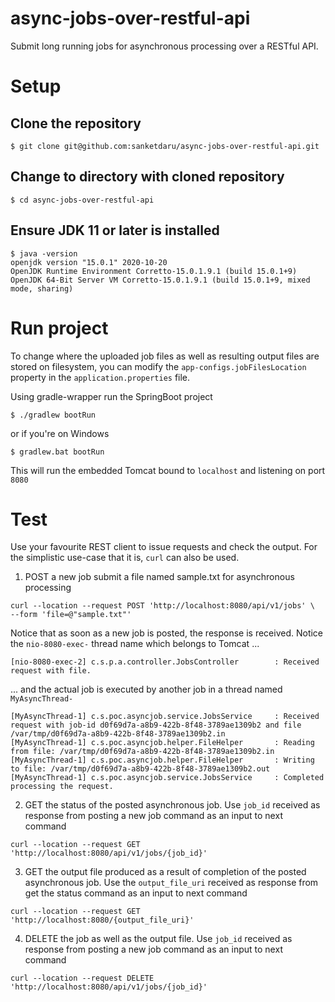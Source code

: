 # async-jobs-over-restful-api
Submit long running jobs for asynchronous processing over a RESTful API.

# Setup

## Clone the repository
```
$ git clone git@github.com:sanketdaru/async-jobs-over-restful-api.git
```

## Change to directory with cloned repository
```
$ cd async-jobs-over-restful-api
```

## Ensure JDK 11 or later is installed
```
$ java -version
openjdk version "15.0.1" 2020-10-20
OpenJDK Runtime Environment Corretto-15.0.1.9.1 (build 15.0.1+9)
OpenJDK 64-Bit Server VM Corretto-15.0.1.9.1 (build 15.0.1+9, mixed mode, sharing)
```

# Run project

To change where the uploaded job files as well as resulting output files are stored on filesystem, you can modify the `app-configs.jobFilesLocation` property in the `application.properties` file.

Using gradle-wrapper run the SpringBoot project
```
$ ./gradlew bootRun
```
or if you're on Windows
```
$ gradlew.bat bootRun
```

This will run the embedded Tomcat bound to `localhost` and listening on port `8080`

# Test

Use your favourite REST client to issue requests and check the output. For the simplistic use-case that it is, `curl` can also be used.

1. POST a new job submit a file named sample.txt for asynchronous processing
``` curl
curl --location --request POST 'http://localhost:8080/api/v1/jobs' \
--form 'file=@"sample.txt"'
```
Notice that as soon as a new job is posted, the response is received. Notice the `nio-8080-exec-` thread name which belongs to Tomcat ...
```
[nio-8080-exec-2] c.s.p.a.controller.JobsController        : Received request with file.
```
... and the actual job is executed by another job in a thread named `MyAsyncThread-`
```
[MyAsyncThread-1] c.s.poc.asyncjob.service.JobsService     : Received request with job-id d0f69d7a-a8b9-422b-8f48-3789ae1309b2 and file /var/tmp/d0f69d7a-a8b9-422b-8f48-3789ae1309b2.in
[MyAsyncThread-1] c.s.poc.asyncjob.helper.FileHelper       : Reading from file: /var/tmp/d0f69d7a-a8b9-422b-8f48-3789ae1309b2.in
[MyAsyncThread-1] c.s.poc.asyncjob.helper.FileHelper       : Writing to file: /var/tmp/d0f69d7a-a8b9-422b-8f48-3789ae1309b2.out
[MyAsyncThread-1] c.s.poc.asyncjob.service.JobsService     : Completed processing the request.
```

2. GET the status of the posted asynchronous job. Use `job_id` received as response from posting a new job command as an input to next command
``` curl
curl --location --request GET 'http://localhost:8080/api/v1/jobs/{job_id}'
```

3. GET the output file produced as a result of completion of the posted asynchronous job. Use the `output_file_uri` received as response from get the status command as an input to next command
``` curl
curl --location --request GET 'http://localhost:8080/{output_file_uri}'
```

4. DELETE the job as well as the output file. Use `job_id` received as response from posting a new job command as an input to next command
``` curl
curl --location --request DELETE 'http://localhost:8080/api/v1/jobs/{job_id}'
```
